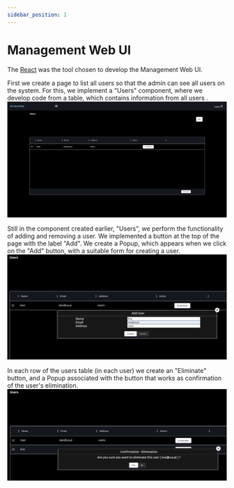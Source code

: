```yaml
---
sidebar_position: 1
---
```


# Management Web UI

The [React](https://reactjs.org/) was the tool chosen to develop the Management Web UI.

First we create a page to list all users so that the admin can see all users on the system.
For this, we implement a "Users" component, where we develop code from a table, which contains information from all users .
![](./img/listUsers.png)

Still in the component created earlier, "Users", we perform the functionality of adding and removing a user.
We implemented a button at the top of the page with the label "Add". We create a Popup, which appears when we click on the "Add" button, with a suitable form for creating a user.  
![](./img/addUser.png)

In each row of the users table (in each user) we create an "Eliminate" button, and a Popup associated with the button that works as confirmation of the user's elimination. 
![](./img/deleteUser.png)